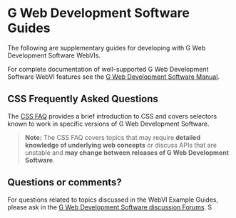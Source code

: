 # G Web Development Software Guides

The following are supplementary guides for developing with G Web Development Software WebVIs.

For complete documentation of well-supported G Web Development Software WebVI features see the [G Web Development Software Manual](https://www.ni.com/documentation/en/g-web-development/latest/manual/manual-overview/).

## CSS Frequently Asked Questions

The [CSS FAQ](CSS) provides a brief introduction to CSS and covers selectors known to work in specific versions of G Web Development Software.

> **Note:** The CSS FAQ covers topics that may require **detailed knowledge of underlying web concepts** or discuss APIs that are unstable and **may change between releases of G Web Development Software**.

## Questions or comments?

For questions related to topics discussed in the WebVI Example Guides, please ask in the [G Web Development Software discussion Forums](https://www.ni.com/r/ask-ni-community-gweb).
S